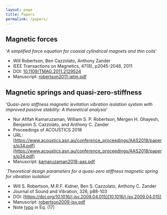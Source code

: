 ```yaml
---
layout: page
title: Papers
permalink: /papers/
---
```


## Magnetic forces

‘*A simplified force equation for coaxial cylindrical magnets and thin coils*’
  * Will Robertson, Ben Cazzolato, Anthony Zander
  * IEEE Transactions on Magnetics, 47(8), p2045-2048, 2011
  * DOI: [10.1109/TMAG.2011.2129524](https://doi.org/10.1109/TMAG.2011.2129524)
  * Manuscript: [robertson2011-ietm.pdf](papers/robertson2011-ietm.pdf)


## Magnetic springs and quasi-zero-stiffness

‘*Quasi-zero stiffness magnetic levitation vibration isolation system with improved passive stability: A theoretical analysis*’
  * Nur Afifah Kamaruzaman, William S. P. Robertson, Mergen H. Ghayesh, Benjamin S. Cazzolato, and Anthony C. Zander
  * Proceedings of ACOUSTICS 2018
  * URL: [https://www.acoustics.asn.au/conference_proceedings/AAS2018/papers/p34.pdf](https://www.acoustics.asn.au/conference_proceedings/AAS2018/papers/p34.pdf)
  * Manuscript: [kamaruzaman2018-aas.pdf](papers/kamaruzaman2018-aas.pdf)

`*Theoretical design parameters for a quasi-zero stiffness magnetic spring for vibration isolation*'
  * Will S. Robertson, M.R.F. Kidner, Ben S. Cazzolato, Anthony C. Zander
  * Journal of Sound and Vibration, 326, p88-103
  * DOI: [https://doi.org/10.1016/j.jsv.2009.04.015](10.1016/j.jsv.2009.04.015)
  * Manuscript: [robertson2009-jsv.pdf](papers/robertson2009-jsv.pdf)
  * Note [typo](https://doi.org/10.1016/j.jsv.2010.08.036) in Eq. (17)
